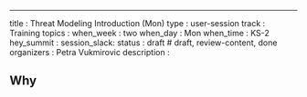 ---
title        : Threat Modeling Introduction (Mon)
type         : user-session
track        : Training
topics       : 
when_week    : two
when_day     : Mon
when_time    : KS-2
hey_summit   :
session_slack:
status       : draft           # draft, review-content, done
organizers   : Petra Vukmirovic
description  : 

## Why

<!--Add intro-->
